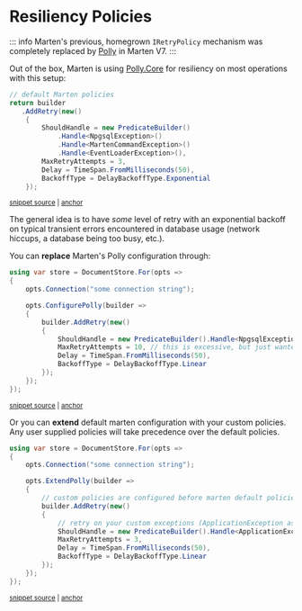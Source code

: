 # Resiliency Policies

::: info
Marten's previous, homegrown `IRetryPolicy` mechanism was completely replaced by [Polly](https://www.nuget.org/packages/polly) in Marten V7.
:::

Out of the box, Marten is using [Polly.Core](https://www.pollydocs.org/) for resiliency on most operations with this setup:

<!-- snippet: sample_default_Polly_setup -->
<a id='snippet-sample_default_Polly_setup'></a>
```cs
// default Marten policies
return builder
   .AddRetry(new()
    {
        ShouldHandle = new PredicateBuilder()
            .Handle<NpgsqlException>()
            .Handle<MartenCommandException>()
            .Handle<EventLoaderException>(),
        MaxRetryAttempts = 3,
        Delay = TimeSpan.FromMilliseconds(50),
        BackoffType = DelayBackoffType.Exponential
    });
```
<sup><a href='https://github.com/JasperFx/marten/blob/master/src/Marten/Util/ResilientPipelineBuilderExtensions.cs#L14-L29' title='Snippet source file'>snippet source</a> | <a href='#snippet-sample_default_Polly_setup' title='Start of snippet'>anchor</a></sup>
<!-- endSnippet -->

The general idea is to have _some_ level of retry with an exponential backoff on typical transient errors encountered
in database usage (network hiccups, a database being too busy, etc.).

You can **replace** Marten's Polly configuration through:

<!-- snippet: sample_configure_polly -->
<a id='snippet-sample_configure_polly'></a>
```cs
using var store = DocumentStore.For(opts =>
{
    opts.Connection("some connection string");

    opts.ConfigurePolly(builder =>
    {
        builder.AddRetry(new()
        {
            ShouldHandle = new PredicateBuilder().Handle<NpgsqlException>().Handle<MartenCommandException>(),
            MaxRetryAttempts = 10, // this is excessive, but just wanted to show something different
            Delay = TimeSpan.FromMilliseconds(50),
            BackoffType = DelayBackoffType.Linear
        });
    });
});
```
<sup><a href='https://github.com/JasperFx/marten/blob/master/src/Marten.Testing/Examples/ErrorHandling.cs#L12-L30' title='Snippet source file'>snippet source</a> | <a href='#snippet-sample_configure_polly' title='Start of snippet'>anchor</a></sup>
<!-- endSnippet -->

Or you can **extend** default marten configuration with your custom policies. Any user supplied policies will take precedence over the default policies.

<!-- snippet: sample_extend_polly -->
<a id='snippet-sample_extend_polly'></a>
```cs
using var store = DocumentStore.For(opts =>
{
    opts.Connection("some connection string");

    opts.ExtendPolly(builder =>
    {
        // custom policies are configured before marten default policies
        builder.AddRetry(new()
        {
            // retry on your custom exceptions (ApplicationException as an example)
            ShouldHandle = new PredicateBuilder().Handle<ApplicationException>(),
            MaxRetryAttempts = 3,
            Delay = TimeSpan.FromMilliseconds(50),
            BackoffType = DelayBackoffType.Linear
        });
    });
});
```
<sup><a href='https://github.com/JasperFx/marten/blob/master/src/Marten.Testing/Examples/ErrorHandling.cs#L35-L55' title='Snippet source file'>snippet source</a> | <a href='#snippet-sample_extend_polly' title='Start of snippet'>anchor</a></sup>
<!-- endSnippet -->
